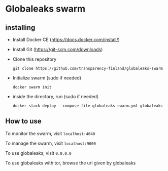 # Globaleaks swarm

## installing

- Install Docker CE (https://docs.docker.com/install/)
- Install Git (https://git-scm.com/downloads)
- Clone this repository

  `git clone https://github.com/transparency-finland/globaleaks-swarm`

- Initialize swarm (sudo if needed)

  `docker swarm init`

- inside the directory, run (sudo if needed) 

  `docker stack deploy --compose-file globaleaks-swarm.yml globaleaks`

## How to use

To monitor the swarm, visit `localhost:4040`

To manage the swarm, visit `localhost:9000`

To use globaleaks, visit `0.0.0.0`

To use globaleaks with tor, browse the url given by globaleaks
